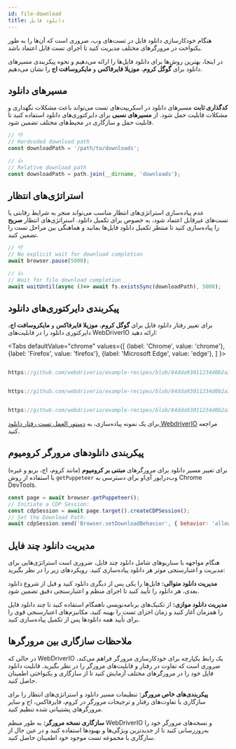 ```yaml
---
id: file-download
title: دانلود فایل
---
```


هنگام خودکارسازی دانلود فایل در تست‌های وب، ضروری است که آن‌ها را به طور یکنواخت در مرورگرهای مختلف مدیریت کنید تا اجرای تست قابل اعتماد باشد.

در اینجا، بهترین روش‌ها برای دانلود فایل‌ها را ارائه می‌دهیم و نحوه پیکربندی مسیرهای دانلود برای **گوگل کروم**، **موزیلا فایرفاکس** و **مایکروسافت اج** را نشان می‌دهیم.

## مسیرهای دانلود

**کدگذاری ثابت** مسیرهای دانلود در اسکریپت‌های تست می‌تواند باعث مشکلات نگهداری و مشکلات قابلیت حمل شود. از **مسیرهای نسبی** برای دایرکتوری‌های دانلود استفاده کنید تا قابلیت حمل و سازگاری در محیط‌های مختلف تضمین شود.

```javascript
// 👎
// Hardcoded download path
const downloadPath = '/path/to/downloads';

// 👍
// Relative download path
const downloadPath = path.join(__dirname, 'downloads');
```

## استراتژی‌های انتظار

عدم پیاده‌سازی استراتژی‌های انتظار مناسب می‌تواند منجر به شرایط رقابتی یا تست‌های غیرقابل اعتماد شود، به خصوص برای تکمیل دانلود. استراتژی‌های انتظار **صریح** را پیاده‌سازی کنید تا منتظر تکمیل دانلود فایل‌ها بمانید و هماهنگی بین مراحل تست را تضمین کنید.

```javascript
// 👎
// No explicit wait for download completion
await browser.pause(5000);

// 👍
// Wait for file download completion
await waitUntil(async ()=> await fs.existsSync(downloadPath), 5000);
```

## پیکربندی دایرکتوری‌های دانلود

برای تغییر رفتار دانلود فایل برای **گوگل کروم**، **موزیلا فایرفاکس** و **مایکروسافت اج**، دایرکتوری دانلود را در قابلیت‌های WebDriverIO ارائه دهید:

<Tabs
defaultValue="chrome"
values={[
{label: 'Chrome', value: 'chrome'},
{label: 'Firefox', value: 'firefox'},
{label: 'Microsoft Edge', value: 'edge'},
]
}>

<TabItem value='chrome'>

```javascript reference title="wdio.conf.js"

https://github.com/webdriverio/example-recipes/blob/84dda93011234d0b2a34ee0cfb3cdfa2a06136a5/testDownloadBehavior/wdio.conf.js#L8-L16

```

</TabItem>

<TabItem value='firefox'>

```javascript reference title="wdio.conf.js"

https://github.com/webdriverio/example-recipes/blob/84dda93011234d0b2a34ee0cfb3cdfa2a06136a5/testDownloadBehavior/wdio.conf.js#L20-L32

```

</TabItem>

<TabItem value='edge'>

```javascript reference title="wdio.conf.js"

https://github.com/webdriverio/example-recipes/blob/84dda93011234d0b2a34ee0cfb3cdfa2a06136a5/testDownloadBehavior/wdio.conf.js#L36-L44

```

</TabItem>

</Tabs>

برای یک نمونه پیاده‌سازی، به [دستور العمل تست رفتار دانلود WebdriverIO](https://github.com/webdriverio/example-recipes/tree/main/testDownloadBehavior) مراجعه کنید.

## پیکربندی دانلود‌های مرورگر کرومیوم

برای تغییر مسیر دانلود برای مرورگرهای __مبتنی بر کرومیوم__ (مانند کروم، اج، بریو و غیره) با استفاده از روش `getPuppeteer` وب‌درایور آی‌او برای دسترسی به Chrome DevTools.

```javascript
const page = await browser.getPuppeteer();
// Initiate a CDP Session:
const cdpSession = await page.target().createCDPSession();
// Set the Download Path:
await cdpSession.send('Browser.setDownloadBehavior', { behavior: 'allow', downloadPath: downloadPath });
```

## مدیریت دانلود چند فایل

هنگام مواجهه با سناریوهای شامل دانلود چند فایل، ضروری است استراتژی‌هایی برای مدیریت و اعتبارسنجی موثر هر دانلود پیاده‌سازی کنید. رویکردهای زیر را در نظر بگیرید:

__مدیریت دانلود متوالی:__ فایل‌ها را یکی پس از دیگری دانلود کنید و قبل از شروع دانلود بعدی، هر دانلود را تأیید کنید تا اجرای منظم و اعتبارسنجی دقیق تضمین شود.

__مدیریت دانلود موازی:__ از تکنیک‌های برنامه‌نویسی ناهمگام استفاده کنید تا چند دانلود فایل را همزمان آغاز کنید و زمان اجرای تست را بهینه کنید. مکانیزم‌های اعتبارسنجی قوی را برای تأیید همه دانلودها پس از تکمیل پیاده‌سازی کنید.

## ملاحظات سازگاری بین مرورگرها

در حالی که WebDriverIO یک رابط یکپارچه برای خودکارسازی مرورگر فراهم می‌کند، ضروری است که تفاوت در رفتار و قابلیت‌های مرورگر را در نظر بگیرید. قابلیت دانلود فایل خود را در مرورگرهای مختلف آزمایش کنید تا از سازگاری و یکنواختی اطمینان حاصل کنید.

__پیکربندی‌های خاص مرورگر:__ تنظیمات مسیر دانلود و استراتژی‌های انتظار را برای سازگاری با تفاوت‌های رفتار و ترجیحات مرورگر در کروم، فایرفاکس، اج و سایر مرورگرهای پشتیبانی شده تنظیم کنید.

__سازگاری نسخه مرورگر:__ به طور منظم WebDriverIO و نسخه‌های مرورگر خود را به‌روزرسانی کنید تا از جدیدترین ویژگی‌ها و بهبودها استفاده کنید و در عین حال از سازگاری با مجموعه تست موجود خود اطمینان حاصل کنید.